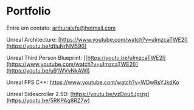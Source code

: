 # Portfolio
Entre em contato: arthuralvfe@hotmail.com

Unreal Architecture: [https://www.youtube.com/watch?v=uImzcaTWE2I](https://youtu.be/dtiuNrNM590)

Unreal Third Person Blueprint: [[https://youtu.be/uImzcaTWE2I](https://www.youtube.com/watch?v=uImzcaTWE2I)](https://youtu.be/u91WVvNkAWI)

Unreal FPS C++: https://www.youtube.com/watch?v=WDwRsYJkdKo

Unreal Sidescroller 2.5D: [https://youtu.be/vzDou5Jgizg](https://youtu.be/5RKPAq8RZ7w)
